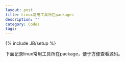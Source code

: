 ```yaml
---
layout: post
title: Linux常用工具所在packages
description: ""
category: Codes
tags:
---
```

{% include JB/setup %}

下面记录linux常用工具所在package，便于方便查看源码。
